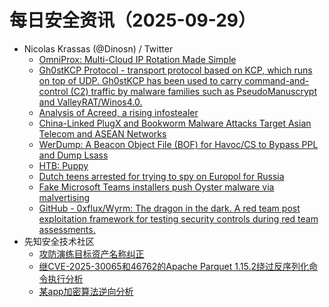 # 每日安全资讯（2025-09-29）

- Nicolas Krassas (@Dinosn) / Twitter
  - [OmniProx: Multi-Cloud IP Rotation Made Simple](https://x.com/Dinosn/status/1972303357420376568)
  - [Gh0stKCP Protocol - transport protocol based on KCP, which runs on top of UDP. Gh0stKCP has been used to carry command-and-control (C2) traffic by malware families such as PseudoManuscrypt and ValleyRAT/Winos4.0.](https://x.com/Dinosn/status/1972303235995328896)
  - [Analysis of Acreed, a rising infostealer](https://x.com/Dinosn/status/1972303190516437391)
  - [China-Linked PlugX and Bookworm Malware Attacks Target Asian Telecom and ASEAN Networks](https://x.com/Dinosn/status/1972187114193514776)
  - [WerDump: A Beacon Object File (BOF) for Havoc/CS to Bypass PPL and Dump Lsass](https://x.com/Dinosn/status/1972186988972593452)
  - [HTB: Puppy](https://x.com/Dinosn/status/1972186964410728599)
  - [Dutch teens arrested for trying to spy on Europol for Russia](https://x.com/Dinosn/status/1972186890322551123)
  - [Fake Microsoft Teams installers push Oyster malware via malvertising](https://x.com/Dinosn/status/1972186860727554453)
  - [GitHub - 0xflux/Wyrm: The dragon in the dark. A red team post exploitation framework for testing security controls during red team assessments.](https://x.com/Dinosn/status/1972156195134636541)
- 先知安全技术社区
  - [攻防演练目标资产名称纠正](https://xz.aliyun.com/news/19064)
  - [继CVE-2025-30065和46762的Apache Parquet 1.15.2绕过反序列化命令执行分析](https://xz.aliyun.com/news/19063)
  - [某app加密算法逆向分析](https://xz.aliyun.com/news/19061)
